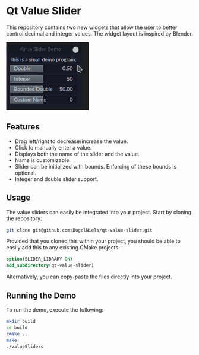 # Qt Value Slider

This repository contains two new widgets that allow the user to better control decimal and integer values.
The widget layout is inspired by Blender.

![QT Value Slider Demo](resources/demo.gif)

## Features

- Drag left/right to decrease/increase the value.
- Click to manually enter a value.
- Displays both the name of the slider and the value.
- Name is customizable.
- Slider can be initialized with bounds. Enforcing of these bounds is optional.
- Integer and double slider support.

## Usage

The value sliders can easily be integrated into your project. 
Start by cloning the repository:

```bash
git clone git@github.com:BugelNiels/qt-value-slider.git
```

Provided that you cloned this within your project, you should be able to easily add this to any existing CMake projects:

```cmake
option(SLIDER_LIBRARY ON)
add_subdirectory(qt-value-slider)
```

Alternatively, you can copy-paste the files directly into your project.

## Running the Demo

To run the demo, execute the following:
```bash
mkdir build
cd build
cmake ..
make
./valueSliders
```
